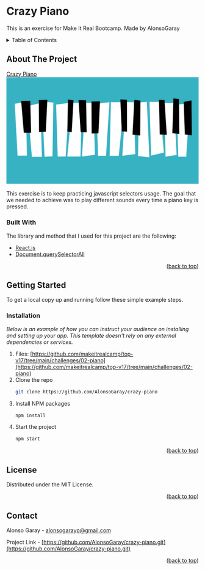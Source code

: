 # Crazy Piano

This is an exercise for Make It Real Bootcamp.
Made by AlonsoGaray

<!-- TABLE OF CONTENTS -->
<details>
  <summary>Table of Contents</summary>
  <ol>
    <li>
      <a href="#about-the-project">About The Project</a>
      <ul>
        <li><a href="#built-with">Built With</a></li>
      </ul>
    </li>
    <li>
      <a href="#getting-started">Getting Started</a>
      <ul>
        <li><a href="#installation">Installation</a></li>
      </ul>
    </li>
    <li><a href="#license">License</a></li>
    <li><a href="#contact">Contact</a></li>
  </ol>
</details>

## About The Project

[Crazy Piano](https://crazy-piano.netlify.app/)
![alt text](https://raw.githubusercontent.com/AlonsoGaray/crazy-piano/main/src/img/Project.png)

This exercise is to keep practicing javascript selectors usage. The goal that we needed to achieve was to play different sounds every time a piano key is pressed.

### Built With

The library and method that I used for this project are the following:

- [React.js](https://reactjs.org/)
- [Document.querySelectorAll](https://developer.mozilla.org/en-US/docs/Web/API/Document/querySelectorAll)

<p align="right">(<a href="#top">back to top</a>)</p>

## Getting Started

To get a local copy up and running follow these simple example steps.

### Installation

_Below is an example of how you can instruct your audience on installing and setting up your app. This template doesn't rely on any external dependencies or services._

1. Files: [https://github.com/makeitrealcamp/top-v17/tree/main/challenges/02-piano](https://github.com/makeitrealcamp/top-v17/tree/main/challenges/02-piano)
2. Clone the repo
   ```sh
   git clone https://github.com/AlonsoGaray/crazy-piano
   ```
3. Install NPM packages
   ```sh
   npm install
   ```
4. Start the project
   ```sh
   npm start
   ```

<p align="right">(<a href="#top">back to top</a>)</p>

## License

Distributed under the MIT License.

<p align="right">(<a href="#top">back to top</a>)</p>

## Contact

Alonso Garay - alonsogarayp@gmail.com

Project Link - [https://github.com/AlonsoGaray/crazy-piano.git](https://github.com/AlonsoGaray/crazy-piano.git)

<p align="right">(<a href="#top">back to top</a>)</p>
